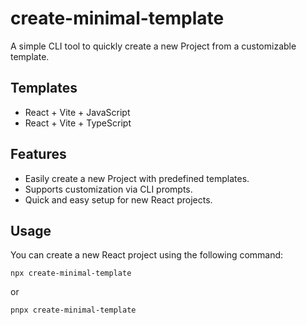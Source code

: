 # create-minimal-template

A simple CLI tool to quickly create a new Project from a customizable template.

## Templates

- React + Vite + JavaScript
- React + Vite + TypeScript

## Features

- Easily create a new Project with predefined templates.
- Supports customization via CLI prompts.
- Quick and easy setup for new React projects.

## Usage

You can create a new React project using the following command:

`npx create-minimal-template`

or

`pnpx create-minimal-template`
